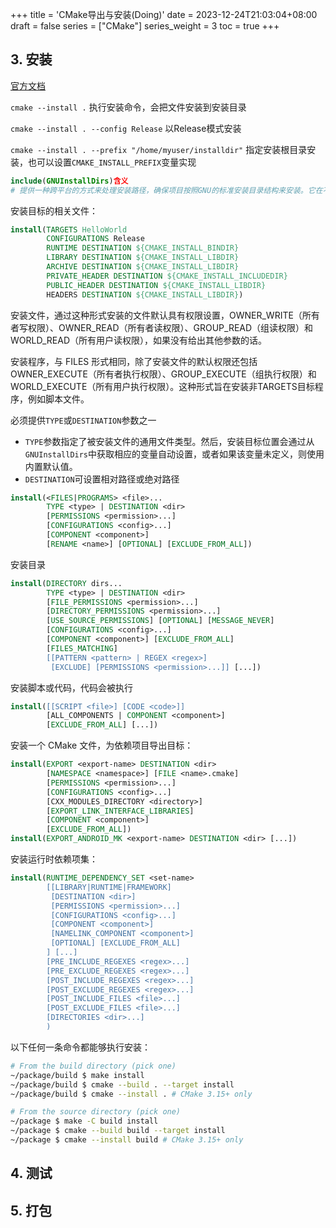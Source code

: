 +++
title = 'CMake导出与安装(Doing)'
date = 2023-12-24T21:03:04+08:00
draft = false
series = ["CMake"]
series_weight = 3
toc = true
+++

## 3. 安装
[官方文档](https://cmake.org/cmake/help/latest/command/install.html#command:install)

`cmake --install .` 执行安装命令，会把文件安装到安装目录

`cmake --install . --config Release` 以Release模式安装

`cmake --install . --prefix "/home/myuser/installdir"` 指定安装根目录安装，也可以设置`CMAKE_INSTALL_PREFIX`变量实现

```cmake
include(GNUInstallDirs)含义
# 提供一种跨平台的方式来处理安装路径，确保项目按照GNU的标准安装目录结构来安装。它在不同系统间提供了一致性，并使得项目更易于在不同Linux发行版上打包和分发。

```
安装目标的相关文件：

```cmake
install(TARGETS HelloWorld
        CONFIGURATIONS Release
        RUNTIME DESTINATION ${CMAKE_INSTALL_BINDIR}
        LIBRARY DESTINATION ${CMAKE_INSTALL_LIBDIR}
        ARCHIVE DESTINATION ${CMAKE_INSTALL_LIBDIR}
        PRIVATE_HEADER DESTINATION ${CMAKE_INSTALL_INCLUDEDIR}
        PUBLIC_HEADER DESTINATION ${CMAKE_INSTALL_LIBDIR}
        HEADERS DESTINATION ${CMAKE_INSTALL_LIBDIR})
```
安装文件，通过这种形式安装的文件默认具有权限设置，OWNER_WRITE（所有者写权限）、OWNER_READ（所有者读权限）、GROUP_READ（组读权限）和WORLD_READ（所有用户读权限），如果没有给出其他参数的话。

安装程序，与 FILES 形式相同，除了安装文件的默认权限还包括 OWNER_EXECUTE（所有者执行权限）、GROUP_EXECUTE（组执行权限）和 WORLD_EXECUTE（所有用户执行权限）。这种形式旨在安装非TARGETS目标程序，例如脚本文件。

必须提供`TYPE`或`DESTINATION`参数之一
- `TYPE`参数指定了被安装文件的通用文件类型。然后，安装目标位置会通过从`GNUInstallDirs`中获取相应的变量自动设置，或者如果该变量未定义，则使用内置默认值。
- `DESTINATION`可设置相对路径或绝对路径

```cmake
install(<FILES|PROGRAMS> <file>...
        TYPE <type> | DESTINATION <dir>
        [PERMISSIONS <permission>...]
        [CONFIGURATIONS <config>...]
        [COMPONENT <component>]
        [RENAME <name>] [OPTIONAL] [EXCLUDE_FROM_ALL])
```

安装目录

```cmake
install(DIRECTORY dirs...
        TYPE <type> | DESTINATION <dir>
        [FILE_PERMISSIONS <permission>...]
        [DIRECTORY_PERMISSIONS <permission>...]
        [USE_SOURCE_PERMISSIONS] [OPTIONAL] [MESSAGE_NEVER]
        [CONFIGURATIONS <config>...]
        [COMPONENT <component>] [EXCLUDE_FROM_ALL]
        [FILES_MATCHING]
        [[PATTERN <pattern> | REGEX <regex>]
         [EXCLUDE] [PERMISSIONS <permission>...]] [...])
```

安装脚本或代码，代码会被执行
```cmake
install([[SCRIPT <file>] [CODE <code>]]
        [ALL_COMPONENTS | COMPONENT <component>]
        [EXCLUDE_FROM_ALL] [...])
```
安装一个 CMake 文件，为依赖项目导出目标：
```cmake
install(EXPORT <export-name> DESTINATION <dir>
        [NAMESPACE <namespace>] [FILE <name>.cmake]
        [PERMISSIONS <permission>...]
        [CONFIGURATIONS <config>...]
        [CXX_MODULES_DIRECTORY <directory>]
        [EXPORT_LINK_INTERFACE_LIBRARIES]
        [COMPONENT <component>]
        [EXCLUDE_FROM_ALL])
install(EXPORT_ANDROID_MK <export-name> DESTINATION <dir> [...])
```
安装运行时依赖项集：
```cmake
install(RUNTIME_DEPENDENCY_SET <set-name>
        [[LIBRARY|RUNTIME|FRAMEWORK]
         [DESTINATION <dir>]
         [PERMISSIONS <permission>...]
         [CONFIGURATIONS <config>...]
         [COMPONENT <component>]
         [NAMELINK_COMPONENT <component>]
         [OPTIONAL] [EXCLUDE_FROM_ALL]
        ] [...]
        [PRE_INCLUDE_REGEXES <regex>...]
        [PRE_EXCLUDE_REGEXES <regex>...]
        [POST_INCLUDE_REGEXES <regex>...]
        [POST_EXCLUDE_REGEXES <regex>...]
        [POST_INCLUDE_FILES <file>...]
        [POST_EXCLUDE_FILES <file>...]
        [DIRECTORIES <dir>...]
        )
```
以下任何一条命令都能够执行安装：
```bash
# From the build directory (pick one)
~/package/build $ make install
~/package/build $ cmake --build . --target install
~/package/build $ cmake --install . # CMake 3.15+ only

# From the source directory (pick one)
~/package $ make -C build install
~/package $ cmake --build build --target install
~/package $ cmake --install build # CMake 3.15+ only
```
## 4. 测试

## 5. 打包
